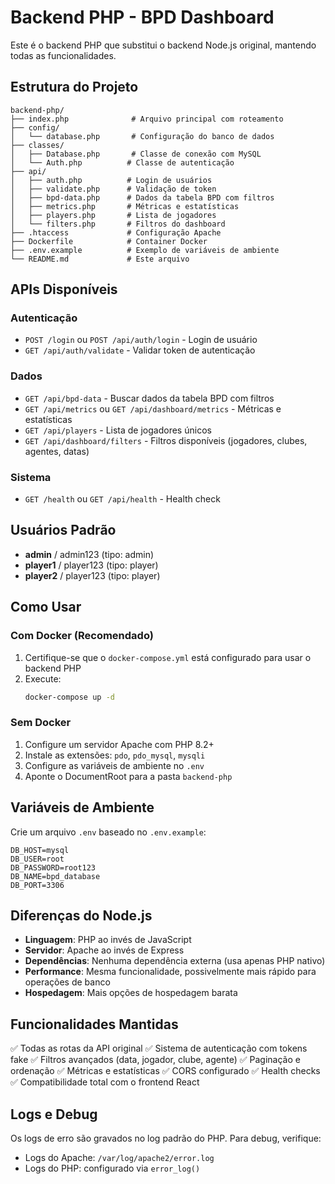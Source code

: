 # Backend PHP - BPD Dashboard

Este é o backend PHP que substitui o backend Node.js original, mantendo todas as funcionalidades.

## Estrutura do Projeto

```
backend-php/
├── index.php              # Arquivo principal com roteamento
├── config/
│   └── database.php       # Configuração do banco de dados
├── classes/
│   ├── Database.php       # Classe de conexão com MySQL
│   └── Auth.php          # Classe de autenticação
├── api/
│   ├── auth.php          # Login de usuários
│   ├── validate.php      # Validação de token
│   ├── bpd-data.php      # Dados da tabela BPD com filtros
│   ├── metrics.php       # Métricas e estatísticas
│   ├── players.php       # Lista de jogadores
│   └── filters.php       # Filtros do dashboard
├── .htaccess             # Configuração Apache
├── Dockerfile            # Container Docker
├── .env.example          # Exemplo de variáveis de ambiente
└── README.md             # Este arquivo
```

## APIs Disponíveis

### Autenticação
- `POST /login` ou `POST /api/auth/login` - Login de usuário
- `GET /api/auth/validate` - Validar token de autenticação

### Dados
- `GET /api/bpd-data` - Buscar dados da tabela BPD com filtros
- `GET /api/metrics` ou `GET /api/dashboard/metrics` - Métricas e estatísticas
- `GET /api/players` - Lista de jogadores únicos
- `GET /api/dashboard/filters` - Filtros disponíveis (jogadores, clubes, agentes, datas)

### Sistema
- `GET /health` ou `GET /api/health` - Health check

## Usuários Padrão

- **admin** / admin123 (tipo: admin)
- **player1** / player123 (tipo: player)
- **player2** / player123 (tipo: player)

## Como Usar

### Com Docker (Recomendado)

1. Certifique-se que o `docker-compose.yml` está configurado para usar o backend PHP
2. Execute:
   ```bash
   docker-compose up -d
   ```

### Sem Docker

1. Configure um servidor Apache com PHP 8.2+
2. Instale as extensões: `pdo`, `pdo_mysql`, `mysqli`
3. Configure as variáveis de ambiente no `.env`
4. Aponte o DocumentRoot para a pasta `backend-php`

## Variáveis de Ambiente

Crie um arquivo `.env` baseado no `.env.example`:

```env
DB_HOST=mysql
DB_USER=root
DB_PASSWORD=root123
DB_NAME=bpd_database
DB_PORT=3306
```

## Diferenças do Node.js

- **Linguagem**: PHP ao invés de JavaScript
- **Servidor**: Apache ao invés de Express
- **Dependências**: Nenhuma dependência externa (usa apenas PHP nativo)
- **Performance**: Mesma funcionalidade, possivelmente mais rápido para operações de banco
- **Hospedagem**: Mais opções de hospedagem barata

## Funcionalidades Mantidas

✅ Todas as rotas da API original
✅ Sistema de autenticação com tokens fake
✅ Filtros avançados (data, jogador, clube, agente)
✅ Paginação e ordenação
✅ Métricas e estatísticas
✅ CORS configurado
✅ Health checks
✅ Compatibilidade total com o frontend React

## Logs e Debug

Os logs de erro são gravados no log padrão do PHP. Para debug, verifique:
- Logs do Apache: `/var/log/apache2/error.log`
- Logs do PHP: configurado via `error_log()`